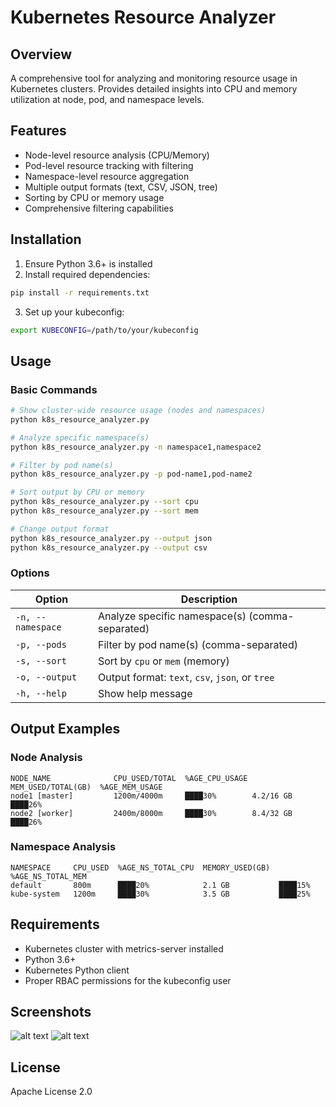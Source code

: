 # Kubernetes Resource Analyzer

## Overview
A comprehensive tool for analyzing and monitoring resource usage in Kubernetes clusters. Provides detailed insights into CPU and memory utilization at node, pod, and namespace levels.

## Features

- Node-level resource analysis (CPU/Memory)
- Pod-level resource tracking with filtering
- Namespace-level resource aggregation
- Multiple output formats (text, CSV, JSON, tree)
- Sorting by CPU or memory usage
- Comprehensive filtering capabilities

## Installation

1. Ensure Python 3.6+ is installed
2. Install required dependencies:
```bash
pip install -r requirements.txt
```

3. Set up your kubeconfig:
```bash
export KUBECONFIG=/path/to/your/kubeconfig
```

## Usage

### Basic Commands

```bash
# Show cluster-wide resource usage (nodes and namespaces)
python k8s_resource_analyzer.py

# Analyze specific namespace(s)
python k8s_resource_analyzer.py -n namespace1,namespace2

# Filter by pod name(s)
python k8s_resource_analyzer.py -p pod-name1,pod-name2

# Sort output by CPU or memory
python k8s_resource_analyzer.py --sort cpu
python k8s_resource_analyzer.py --sort mem

# Change output format
python k8s_resource_analyzer.py --output json
python k8s_resource_analyzer.py --output csv
```

### Options

| Option | Description |
|--------|-------------|
| `-n, --namespace` | Analyze specific namespace(s) (comma-separated) |
| `-p, --pods` | Filter by pod name(s) (comma-separated) |
| `-s, --sort` | Sort by `cpu` or `mem` (memory) |
| `-o, --output` | Output format: `text`, `csv`, `json`, or `tree` |
| `-h, --help` | Show help message |

## Output Examples

### Node Analysis
```
NODE_NAME              CPU_USED/TOTAL  %AGE_CPU_USAGE  MEM_USED/TOTAL(GB)  %AGE_MEM_USAGE
node1 [master]         1200m/4000m     ████30%        4.2/16 GB           ████26%
node2 [worker]         2400m/8000m     ████30%        8.4/32 GB           ████26%
```

### Namespace Analysis
```
NAMESPACE     CPU_USED  %AGE_NS_TOTAL_CPU  MEMORY_USED(GB)  %AGE_NS_TOTAL_MEM
default       800m      ████20%            2.1 GB           ████15%
kube-system   1200m     ████30%            3.5 GB           ████25%
```

## Requirements

- Kubernetes cluster with metrics-server installed
- Python 3.6+
- Kubernetes Python client
- Proper RBAC permissions for the kubeconfig user

## Screenshots
![alt text](<Screenshot 2025-06-25 at 4.06.09 PM.png>) ![alt text](<Screenshot 2025-06-25 at 4.06.17 PM.png>)

## License
Apache License 2.0
```